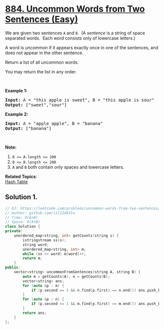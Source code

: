 # [884. Uncommon Words from Two Sentences (Easy)](https://leetcode.com/problems/uncommon-words-from-two-sentences/)

<p>We are given two sentences <code>A</code> and <code>B</code>.&nbsp; (A <em>sentence</em>&nbsp;is a string of space separated words.&nbsp; Each <em>word</em> consists only of lowercase letters.)</p>

<p>A word is <em>uncommon</em>&nbsp;if it appears exactly once in one of the sentences, and does not appear in the other sentence.</p>

<p>Return a list of all uncommon words.&nbsp;</p>

<p>You may return the list in any order.</p>

<p>&nbsp;</p>

<ol>
</ol>

<div>
<p><strong>Example 1:</strong></p>

<pre><strong>Input: </strong>A = <span id="example-input-1-1">"this apple is sweet"</span>, B = <span id="example-input-1-2">"this apple is sour"</span>
<strong>Output: </strong><span id="example-output-1">["sweet","sour"]</span>
</pre>

<div>
<p><strong>Example 2:</strong></p>

<pre><strong>Input: </strong>A = <span id="example-input-2-1">"apple apple"</span>, B = <span id="example-input-2-2">"banana"</span>
<strong>Output: </strong><span id="example-output-2">["banana"]</span>
</pre>

<p>&nbsp;</p>

<p><strong>Note:</strong></p>

<ol>
	<li><code>0 &lt;= A.length &lt;= 200</code></li>
	<li><code>0 &lt;= B.length &lt;= 200</code></li>
	<li><code>A</code> and <code>B</code> both contain only spaces and lowercase letters.</li>
</ol>
</div>
</div>


**Related Topics**:  
[Hash Table](https://leetcode.com/tag/hash-table/)

## Solution 1.

```cpp
// OJ: https://leetcode.com/problems/uncommon-words-from-two-sentences/
// Author: github.com/lzl124631x
// Time: O(A+B)
// Space: O(A+B)
class Solution {
private:
    unordered_map<string, int> getCounts(string s) {
        istringstream ss(s);
        string word;
        unordered_map<string, int> m;
        while (ss >> word) m[word]++;
        return m;
    }
public:
    vector<string> uncommonFromSentences(string A, string B) {
        auto m = getCounts(A), n = getCounts(B);
        vector<string> ans;
        for (auto &p : m) {
            if (p.second == 1 && n.find(p.first) == n.end()) ans.push_back(p.first);
        }
        for (auto &p : n) {
            if (p.second == 1 && m.find(p.first) == m.end()) ans.push_back(p.first);
        }
        return ans;
    }
};
```